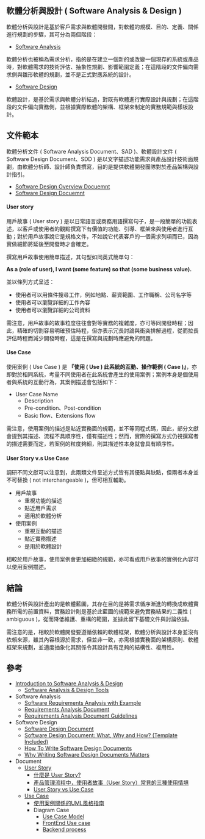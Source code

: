 ## 軟體分析與設計 ( Software Analysis & Design )

軟體分析與設計是基於客戶需求與軟體開發間，對軟體的規模、目的、定義、關係進行規劃的步驟，其可分為兩個階段：

+ [Software Analysis](https://en.wikipedia.org/wiki/Requirements_analysis)

軟體分析也被稱為需求分析，指的是在建立一個新的或改變一個現存的系統或產品時，對軟體需求的技術評估、抽象性規劃、影響範圍定義；在這階段的文件偏向需求側與雛形軟體的規劃，並不是正式對應系統的設計。

+ [Software Design](https://en.wikipedia.org/wiki/Software_design)

軟體設計，是基於需求與軟體分析結過，對既有軟體進行實際設計與規劃；在這階段的文件偏向實務側，並根據實際軟體的架構、框架來制定的實務規範與樣板設計。

## 文件範本

軟體分析文件 ( Software Analysis Document、SAD )、軟體設計文件 ( Software Design Document、SDD ) 是以文字描述功能需求與產品設計技術面規劃，由軟體分析師、設計師負責撰寫，目的是提供軟體開發團隊對於產品架構與設計指引。

+ [Software Design Overview Docuemnt](./software_analysis_and_design_template_overview.md)
+ [Software Design Docuemnt](./software_analysis_and_design_template_ssd.md)

#### User story

用戶故事 ( User story ) 是以日常語言或商務用語撰寫句子，是一段簡單的功能表述，以客戶或使用者的觀點撰寫下有價值的功能、引導、框架來與使用者進行互動；對於用戶故事說它是規格文件，不如說它代表客戶的一個需求列項而已，因為實做細節將延後至開發時才會確定。

撰寫用戶故事使用簡單描述，其句型如同英式簡單句：

**As a (role of user), I want (some feature) so that (some business value).**

並以條列方式呈述：

+ 使用者可以用條件搜尋工作，例如地點、薪資範圍、工作職稱、公司名字等
+ 使用者可以瀏覽詳細的工作內容
+ 使用者可以瀏覽詳細的公司資料

需注意，用戶故事的故事粒度往往會對等實務的複雜度，亦可等同開發時程；因此，精確的切割容易明確預估時程，但亦表示冗長討論與衝突排解過程，從而拉長評估時程而減少開發時程，這是在撰寫與規劃時應避免的問題。

#### Use Case

使用案例 ( Use Case ) 是 **『使用 ( Use ) 此系統的互動、操作範例 ( Case )』**，亦即對於相同系統，考量不同使用者在此系統會產生的使用案例；案例本身是個使用者與系統的互動行為，其案例描述會包括如下：

+ User Case Name
    - Description
    - Pre-condition、Post-condition
    - Basic flow、Extensions flow

需注意，使用案例的描述是貼近實務面的規範，並不等同程式碼，因此，部分文獻會提到其描述、流程不具順序性，僅有描述性；然而，實際的撰寫方式仍視撰寫者的描述需要而定，若案例的粒度夠細，則其描述性本身就會具有順序性。

#### User Story v.s Use Case

調研不同文獻可以注意到，此兩類文件呈述方式皆有其優點與缺點，但兩者本身並不可替換 ( not interchangeable )，但可相互輔助。

+ 用戶故事
    - 重視功能的描述
    - 貼近用戶需求
    - 適用於軟體分析
+ 使用案例
    - 重視互動的描述
    - 貼近實務描述
    - 是用於軟體設計

相較於用戶故事，使用案例會更加細緻的規範，亦可看成用戶故事的實例化內容可以使用案例描述。

## 結論

軟體分析與設計產出的是軟體藍圖，其存在目的是將需求循序漸進的轉換成軟體實務所需的前置資料，實務設計則是基於此藍圖的規範來避免實務結果的二義性 ( ambiguous )，從而降低維護、重構的範圍，並據此留下基礎文件與討論依據。

需注意的是，相較於軟體開發要遵循依賴的軟體框架，軟體分析與設計本身並沒有依賴來源，雖其內容根源於需求，但並非一致，亦需根據實務面的架構原則、軟體框架來規劃，並適度抽象化其關係令其設計具有足夠的結構性、複用性。

## 參考

+ [Introduction to Software Analysis & Design](http://info.ee.surrey.ac.uk/Teaching/Courses/ee2.sad/s01sad.pdf)
    - [Software Analysis & Design Tools](https://www.tutorialspoint.com/software_engineering/software_analysis_design_tools.htm)
+ Software Analysis
    - [Software Requirements Analysis with Example](https://www.guru99.com/learn-software-requirements-analysis-with-case-study.html)
    - [Requirements Analysis Document](https://www.cs.fsu.edu/~lacher/courses/COP3331/rad.html)
    - [Requirements Analysis Document Guidelines](http://faculty.washington.edu/jtenenbg/courses/360/w02/project/bruegge-rad.html)
+ Software Design
    - [Software Design Document](https://github.com/AdriaticOrg/sdd)
    - [Software Design Document: What, Why and How? (Template Included)](https://blog.bit.ai/software-design-document/)
    - [How To Write Software Design Documents](https://blog.tara.ai/software-design-documents/)
    - [Why Writing Software Design Documents Matters](https://www.toptal.com/freelance/why-design-documents-matter)
+ Document
    - [User Story](https://zh.wikipedia.org/wiki/%E7%94%A8%E6%88%B7%E6%95%85%E4%BA%8B)
        + [什麼是 User Story?](https://ihower.tw/blog/archives/2090)
        + [產品管理流程中，使用者故事（User Story）常見的三種使用情境](https://medium.com/3pm-lab/3-use-cases-for-writing-effective-user-stories-cd42625fef53)
        + [User Story vs Use Case](https://www.visual-paradigm.com/guide/agile-software-development/user-story-vs-use-case/)
    - [Use Case](https://zh.wikipedia.org/wiki/%E7%94%A8%E4%BE%8B)
        + [使用案例關係的UML風格指南](https://www.ithome.com.tw/node/53543)
        + Diagram Case
            - [Use Case Model](https://creately.com/diagram/example/grrj6nrf4)
            - [FrontEnd Use case](https://creately.com/diagram/example/hmx4epbn1)
            - [Backend process](https://creately.com/diagram/example/ijxxcsyz2)
